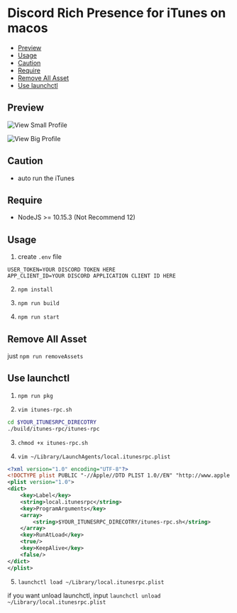 # Discord Rich Presence for iTunes on macos

- [Preview](#preview)
- [Usage](#usage)
- [Caution](#caution)
- [Require](#require)
- [Remove All Asset](#remove-all-asset)
- [Use launchctl](#use-launchctl)

## Preview

![View Small Profile](https://imgur.com/0ZCMf2k.png)

![View Big Profile](https://imgur.com/35Ro6zw.png)

## Caution

- auto run the iTunes

## Require

- NodeJS >= 10.15.3 (Not Recommend 12)

## Usage

1. create `.env` file

```
USER_TOKEN=YOUR DISCORD TOKEN HERE
APP_CLIENT_ID=YOUR DISCORD APPLICATION CLIENT ID HERE
```

2. `npm install`

3. `npm run build`

4. `npm run start`

## Remove All Asset

just `npm run removeAssets`

## Use launchctl

1. `npm run pkg`

2. `vim itunes-rpc.sh`

```sh
cd $YOUR_ITUNESRPC_DIRECOTRY
./build/itunes-rpc/itunes-rpc
```

3. `chmod +x itunes-rpc.sh`

4. `vim ~/Library/LaunchAgents/local.itunesrpc.plist`

```xml
<?xml version="1.0" encoding="UTF-8"?>
<!DOCTYPE plist PUBLIC "-//Apple//DTD PLIST 1.0//EN" "http://www.apple.com/DTDs/PropertyList-1.0.dtd">
<plist version="1.0">
<dict>
    <key>Label</key>
    <string>local.itunesrpc</string>
    <key>ProgramArguments</key>
    <array>
        <string>$YOUR_ITUNESRPC_DIRECOTRY/itunes-rpc.sh</string>
    </array>
    <key>RunAtLoad</key>
    <true/>
    <key>KeepAlive</key>
    <false/>
</dict>
</plist>
```

5. `launchctl load ~/Library/local.itunesrpc.plist`

if you want unload launchctl, input `launchctl unload ~/Library/local.itunesrpc.plist`
